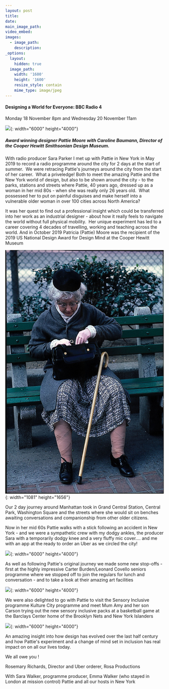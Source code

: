 ```yaml
---
layout: post
title:
date:
main_image_path:
video_embed:
images:
  - image_path:
    description:
_options:
  layout:
    hidden: true
  image_path:
    width: '1600'
    height: '1600'
    resize_style: contain
    mime_type: image/jpeg
---
```


#### Designing a World for Everyone: BBC Radio 4

Monday 18 November 8pm and Wednesday 20 November 11am

![](/uploads/pattie-and-caroline-2-img-0121.jpg){: width="6000" height="4000"}

##### *Award winning designer Pattie Moore with Caroline Baumann, Director of the Cooper Hewitt Smithsonian Design Museum.*

With radio producer Sara Parker I met up with Pattie in New York in May 2019 to record a radio programme around the city for 2 days at the start of summer.&nbsp; We were retracing Pattie's journeys around the city from the start of her career.&nbsp; What a priveledge\! Both to meet the amazing Pattie and the New York world of design, but also to be shown around the city - to the parks, stations and streets where Pattie, 40 years ago, dressed up as a woman in her mid 80s - when she was really only 26 years old.&nbsp; What possessed her to put on painful disguises and make herself into a vulnerable older woman in over 100 cities across North America?&nbsp;&nbsp;

It was her quest to find out a professional insight which could be transferred into her work as an industrial designer - about how it really feels to navigate the world without full physical mobility.&nbsp; Her unique experiment has led to a career covering 4 decades of travelling, working and teaching across the world. And in October 2019 Patricia (Pattie) Moore was the recipient of the 2019 US National Design Award for Design Mind at the Cooper Hewitt Museum

![](/uploads/elder-bench-color-pm.jpg){: width="1081" height="1656"}

Our 2 day journey around Manhattan took in Grand Central Station, Central Park, Washington Square and the streets where she would sit on benches awaiting conversations and companionship from other older citizens.

Now in her mid 60s Pattie walks with a stick following an accident in New York - and we were a sympathetic crew with my dodgy ankles, the producer Sara with a temporarily dodgy knee and a very fluffy mic cover.... and me with an app at the ready to order an Uber as we circled the city\!&nbsp;&nbsp;

![](/uploads/caroline-interview-img-0118.JPG){: width="6000" height="4000"}

As well as following Pattie's original journey we made some new stop-offs - first at the highly impressive Carter Burden/Leonard Covello seniors programme where we stopped off to join the regulars for lunch and conversation - and to take a look at their amazing art facilities

![](/uploads/img-0311.jpg){: width="6000" height="4000"}

We were also delighted to go with Pattie to visit the Sensory Inclusive programme Kulture City programme and meet Mum Amy and her son Carson trying out the new sensory inclusive packs at a basketball game at the Barclays Center home of the Brooklyn Nets and New York Islanders&nbsp;

![](/uploads/img-0360-1.jpg){: width="6000" height="4000"}

An amazing insight into how design has evolved over the last half century and how Pattie's experiment and a change of mind set in inclusion has real impact on on all our lives today.

We all owe you \!

Rosemary Richards, Director and Uber orderer, Rosa Productions

With Sara Walker, programme producer, Emma Walker (who stayed in London at mission control) Pattie and all our hosts in New York

&nbsp;

&nbsp;